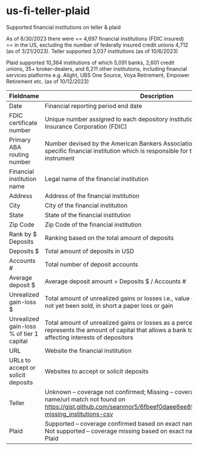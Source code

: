 # us-fi-teller-plaid
Supported financial institutions on teller &amp; plaid

As of 6/30/2023 there were == 4,697 financial institutions (FDIC insured) == in the US, excluding the number of federally insured credit unions 4,712 (as of 3/21/2023).
Teller supported 3,037 institutions (as of 10/6/2023)

Plaid supported 10,364 institutions of which 5,091 banks, 2,601 credit unions, 35+ broker-dealers, and 6,211 other institutions, including financial services platforms e.g. Alight, UBS One Source, Voya Retirement, Empower Retirement etc. (as of 10/12/2023)

| Fieldname | Description |
| ----------- | ----------- |
| Date | Financial reporting period end date |
| FDIC certificate number | Unique number assigned to each depository institution by the Federal Deposit Insurance Corporation (FDIC) |
| Primary ABA routing number | Number devised by the American Bankers Association (ABA) to identify the specific financial institution which is responsible for the payment of a negotiable instrument |
| Financial institution name | Legal name of the financial institution |
| Address | Address of the financial institution |
| City | City of the financial institution |
| State | State of the financial institution |
| Zip Code | Zip Code of the financial institution |
| Rank by $ Deposits | Ranking based on the total amount of deposits |
| Deposits $ | Total amount of deposits in USD |
| Accounts # | Total number of deposit accounts |
| Average deposit $ | Average deposit amount = Deposits $ / Accounts # |
| Unrealized gain-loss $ | Total amount of unrealized gains or losses i.e., value of investments that have not yet been sold, in short a paper loss or gain |
| Unrealized gain-loss % of tier 1 capital | Total amount of unrealized gains or losses as a percent of tier 1 capital which represents the amount of capital that allows a bank to absorb losses without affecting interests of depositors |
| URL | Website the financial institution |
| URLs to accept or solicit deposits | Websites to accept or solicit deposits |
| Teller | Unknown – coverage not confirmed; Missing – coverage missing based on exact name/url match not found on https://gist.github.com/seanmor5/6fbeef0daee6ee8951b10c30764f2cb1#file-missing_institutions-csv |
| Plaid | Supported – coverage confirmed based on exact name match found on Plaid; Not supported – coverage missing based on exact name match not found on Plaid |
